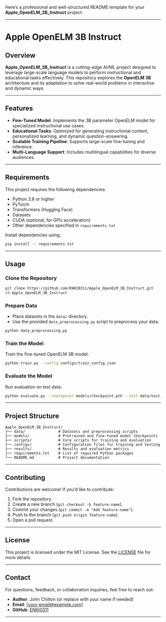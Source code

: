 Here’s a professional and well-structured README template for your **Apple_OpenELM_3B_Instruct** project:

---

# Apple OpenELM 3B Instruct

## Overview
**Apple_OpenELM_3B_Instruct** is a cutting-edge AI/ML project designed to leverage large-scale language models to perform instructional and educational tasks effectively. This repository explores the **OpenELM 3B** architecture and its adaptation to solve real-world problems in interactive and dynamic ways.

---

## Features
- **Fine-Tuned Model**: Implements the 3B parameter OpenELM model for specialized instructional use cases.
- **Educational Tasks**: Optimized for generating instructional content, personalized learning, and dynamic question-answering.
- **Scalable Training Pipeline**: Supports large-scale fine-tuning and inference.
- **Multi-Language Support**: Includes multilingual capabilities for diverse audiences.

---

## Requirements
This project requires the following dependencies:

- Python 3.8 or higher
- PyTorch
- Transformers (Hugging Face)
- Datasets
- CUDA (optional, for GPU acceleration)
- Other dependencies specified in `requirements.txt`

Install dependencies using:

```bash
pip install -r requirements.txt
```

---

## Usage

### Clone the Repository
```bash
git clone https://github.com/ENKI0311/Apple_OpenELM_3B_Instruct.git
cd Apple_OpenELM_3B_Instruct
```

### Prepare Data
- Place datasets in the `data/` directory.
- Use the provided `data_preprocessing.py` script to preprocess your data.

```bash
python data_preprocessing.py
```

### Train the Model
Train the fine-tuned OpenELM 3B model:
```bash
python train.py --config configs/train_config.json
```

### Evaluate the Model
Run evaluation on test data:
```bash
python evaluate.py --checkpoint models/checkpoint.pth --test data/test_data.json
```

---

## Project Structure
```
Apple_OpenELM_3B_Instruct/
├── data/               # Datasets and preprocessing scripts
├── models/             # Pretrained and fine-tuned model checkpoints
├── scripts/            # Core scripts for training and evaluation
├── configs/            # Configuration files for training and testing
├── results/            # Results and evaluation metrics
├── requirements.txt    # List of required Python packages
└── README.md           # Project documentation
```

---

## Contributing
Contributions are welcome! If you’d like to contribute:
1. Fork the repository.
2. Create a new branch (`git checkout -b feature-name`).
3. Commit your changes (`git commit -m "Add feature-name"`).
4. Push to the branch (`git push origin feature-name`).
5. Open a pull request.

---

## License
This project is licensed under the MIT License. See the [LICENSE](LICENSE) file for more details.

---

## Contact
For questions, feedback, or collaboration inquiries, feel free to reach out:

- **Author**: John Chilton (or replace with your name if needed)
- **Email**: [your-email@example.com]
- **GitHub**: [ENKI0311](https://github.com/ENKI0311)

---

